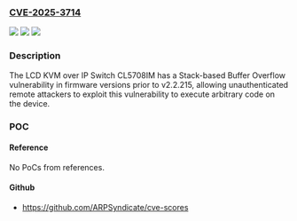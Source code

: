 ### [CVE-2025-3714](https://cve.mitre.org/cgi-bin/cvename.cgi?name=CVE-2025-3714)
![](https://img.shields.io/static/v1?label=Product&message=CL5708IM&color=blue)
![](https://img.shields.io/static/v1?label=Version&message=0%3C%202.2.215%20&color=brighgreen)
![](https://img.shields.io/static/v1?label=Vulnerability&message=CWE-121%20Stack-based%20Buffer%20Overflow&color=brighgreen)

### Description

The LCD KVM over IP Switch CL5708IM has a Stack-based Buffer Overflow vulnerability in firmware versions prior to v2.2.215, allowing unauthenticated remote attackers to exploit this vulnerability to execute arbitrary code on the device.

### POC

#### Reference
No PoCs from references.

#### Github
- https://github.com/ARPSyndicate/cve-scores


